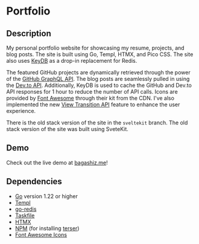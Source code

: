 # Portfolio

## Description

My personal portfolio website for showcasing my resume, projects, and blog posts. The site is built using Go, Templ, HTMX, and Pico CSS. The site also uses [KeyDB](https://keydb.dev) as a drop-in replacement for Redis.

The featured GitHub projects are dynamically retrieved through the power of the [GitHub GraphQL API](https://docs.github.com/en/graphql). The blog posts are seamlessly pulled in using the [Dev.to API](https://docs.dev.to/api). Additionally, KeyDB is used to cache the GitHub and Dev.to API responses for 1 hour to reduce the number of API calls. Icons are provided by [Font Awesome](https://fontawesome.com) through their kit from the CDN. I've also implemented the new [View Transition API](https://developer.mozilla.org/en-US/docs/Web/API/View_Transitions_API) feature to enhance the user experience.

There is the old stack version of the site in the `sveltekit` branch. The old stack version of the site was built using SveteKit.

## Demo

Check out the live demo at [bagashiz.me](https://bagashiz.me)!

## Dependencies

- [Go](https://golang.org) version 1.22 or higher
- [Templ](https://templ.guide)
- [go-redis](https://github.com/redis/go-redis)
- [Taskfile](https://taskfile.dev)
- [HTMX](https://htmx.org)
- [NPM](https://www.npmjs.com) (for installing [terser](https://terser.org))
- [Font Awesome Icons](https://fontawesome.com)
